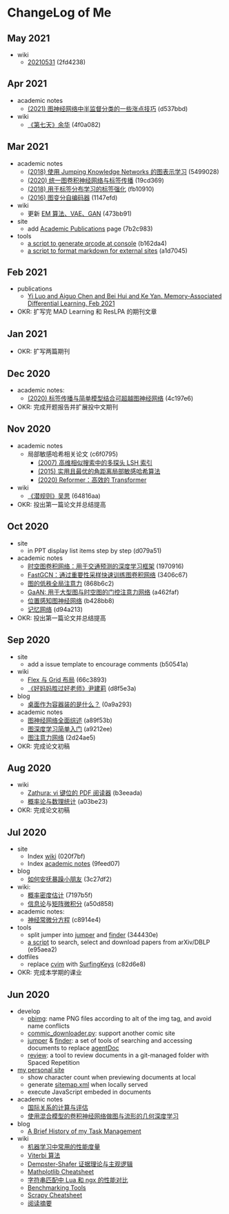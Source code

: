 # ChangeLog of Me

## May 2021

* wiki
  * [20210531](/wiki/20210531) (2fd4238)

## Apr 2021

* academic notes
  * [(2021) 图神经网络中半监督分类的一些涨点技巧](/papers/2021-bag-of-tricks-of-semi-supervised-classification-with-graph-neural-networks) (d537bbd)
* wiki
  * [《第七天》余华](/wiki/《第七天》余华) (4f0a082)

## Mar 2021

* academic notes
  * [(2018) 使用 Jumping Knowledge Networks 的图表示学习](/papers/2018-representation-learning-on-graphs-with-jumping-knowledge-networks/) (5499028)
  * [(2020) 统一图卷积神经网络与标签传播](/papers/2020-unifying-graph-convolutional-neural-networks-and-label-propagation/) (19cd369)
  * [(2018) 用于标签分布学习的标签强化](/papers/2018-label-enhancement-for-label-distribution-learning/) (fb10910)
  * [(2016) 图变分自编码器](/papers/2016-variational-graph-auto-encoders/) (1147efd)
* wiki
  * 更新 [EM 算法、VAE、GAN](/wiki/probabilistic-density-estimation.md) (473bb91)
* site
  * add [Academic Publications](/pub.html) page (7b2c983)
* tools
  * [a script to generate qrcode at console](https://github.com/cf020031308/cf020031308.github.io/blob/master/bin/gen_qr.py) (b162da4)
  * [a script to format markdown for external sites](https://github.com/cf020031308/cf020031308.github.io/blob/master/bin/pubmd.py) (a1d7045)

## Feb 2021

* publications
  * [Yi Luo and Aiguo Chen and Bei Hui and Ke Yan. Memory-Associated Differential Learning.   Feb 2021](https://github.com/cf020031308/mad-learning)
* OKR: 扩写完 MAD Learning 和 ResLPA 的期刊文章

## Jan 2021

* OKR: 扩写两篇期刊

## Dec 2020

* academic notes:
  * [(2020) 标签传播与简单模型结合可超越图神经网络](/papers/2020-combining-label-propagation-and-simple-models-out-performs-graph-neural-networks/) (4c197e6)
* OKR: 完成开题报告并扩展投中文期刊

## Nov 2020
 
* academic notes
  * 局部敏感哈希相关论文 (c6f0795)
    * [(2007) 高维相似搜索中的多探头 LSH 索引](/papers/2007-multi-probe-lsh-efficient-indexing-for-high-dimensional-similarity-search/)
    * [(2015) 实用且最优的角距离局部敏感哈希算法](/papers/2015-practical-and-optimal-lsh-for-angular-distance/)
    * [(2020) Reformer：高效的 Transformer](/papers/2020-reformer-the-efficient-transformer/)
* wiki
  * [《潜规则》吴思](/wiki/《潜规则》吴思.md) (64816aa)
* OKR: 投出第一篇论文并总结提高

## Oct 2020

* site
  * in PPT display list items step by step (d079a51)
* academic notes
  * [时空图卷积网络：用于交通预测的深度学习框架](/papers/2017-spatio-temporal-graph-convolutional-networks-a-deep-learning-framework-for-traffic-forecasting/) (1970916)
  * [FastGCN：通过重要性采样快速训练图卷积网络](/papers/2018-fastgcn-fast-learning-with-graph-convolutional-networks-via-importance-sampling/) (3406c67)
  * [图的低秩全局注意力](/papers/2018-fastgcn-fast-learning-with-graph-convolutional-networks-via-importance-sampling/) (868b6c2)
  * [GaAN: 用于大型图与时空图的门控注意力网络](/papers/2018-gaan-gated-attention-networks-for-learning-on-large-and-spatiotemporal-graphs/) (a462faf)
  * [位置感知图神经网络](/papers/2019-position-aware-graph-neural-networks/) (b428bb8)
  * [记忆网络](/papers/2014-memory-networks/) (d94a213)
* OKR: 投出第一篇论文并总结提高

## Sep 2020

* site
  * add a issue template to encourage comments (b50541a)
* wiki
  * [Flex 与 Grid 布局](/wiki/css-flex-grid.md) (66c3893)
  * [《好妈妈胜过好老师》尹建莉](/wiki/《好妈妈胜过好老师》尹建莉.md) (d8f5e3a)
* blog
  * [桌面作为容器装的是什么？](/blog/what-desktop-contains/) (0a9a293)
* academic notes
  * [图神经网络全面综述](/papers/2019-a-comprehensive-survey-on-graph-neural-networks/) (a89f53b)
  * [图深度学习简单入门](/papers/2019-a-gentle-introduction-to-deep-learning-for-graphs/) (a9212ee)
  * [图注意力网络](/papers/2017-graph-attention-networks/) (2d24ae5)
* OKR: 完成论文初稿

## Aug 2020

* wiki
  * [Zathura: vi 键位的 PDF 阅读器](/wiki/zathura.md) (b3eeada)
  * [概率论与数理统计](/wiki/probability-statistics/) (a03be23)
* OKR: 完成论文初稿

## Jul 2020

* site
  * Index [wiki](/wiki/) (020f7bf)
  * Index [academic notes](/papers/) (9feed07)
* blog
  * [如何安抚暴躁小朋友](/blog/comfort-angry-kids.md) (3c27df2)
* wiki:
  * [概率密度估计](/wiki/probabilistic-density-estimation.md) (7197b5f)
  * [信息论](/wiki/information-theory.md)与[矩阵微积分](/wiki/matrix-calculus.md) (a50d858)
* academic notes:
  * [神经常微分方程](/papers/2018-neural-ordinary-differential-equations/) (c8914e4)
* tools
  * split jumper into [jumper](https://github.com/cf020031308/cf020031308.github.io/blob/master/bin/jumper) and [finder](https://github.com/cf020031308/cf020031308.github.io/blob/master/bin/finder) (344430e)
  * [a script](https://github.com/cf020031308/cf020031308.github.io/blob/master/bin/search-paper) to search, select and download papers from arXiv/DBLP (e95aea2)
* dotfiles
  * replace [cvim](https://github.com/cf020031308/cf020031308.github.io/blob/master/dotfiles/cvim/cvimrc) with [SurfingKeys](https://github.com/cf020031308/cf020031308.github.io/blob/master/dotfiles/surfingkeys/rc.js) (c82d6e8)
* OKR: 完成本学期的课业

## Jun 2020

* develop
  * [pbimg](https://github.com/cf020031308/cf020031308.github.io/blob/master/bin/pbimg): name PNG files according to alt of the img tag, and avoid name conflicts
  * [commic_downloader.py](https://github.com/cf020031308/cf020031308.github.io/blob/master/bin/comic_downloader.py): support another comic site
  * [jumper](https://github.com/cf020031308/cf020031308.github.io/blob/master/bin/jumper) & [finder](https://github.com/cf020031308/cf020031308.github.io/blob/master/bin/finder): a set of tools of searching and accessing documents to replace [agentDoc](https://github.com/cf020031308/agentDoc)
  * [review](https://github.com/cf020031308/cf020031308.github.io/blob/master/bin/review): a tool to review documents in a git-managed folder with Spaced Repetition
* [my personal site](/)
  * show character count when previewing documents at local
  * generate [sitemap.xml](/sitemap.xml) when locally served
  * execute JavaScript embeded in documents
* academic notes
  * [国际关系的计算与评估](/papers/2016-a-formal-calculus-for-international-relations-computation-and-evaluation/)
  * [使用混合模型的卷积神经网络做图与流形的几何深度学习](/papers/2016-geometric-deep-learning-on-graphs-and-manifolds-using-mixture-model-cnns/)
* blog
  * [A Brief History of my Task Management](/blog/a-brief-history-of-my-task-management/)
* wiki
  * [机器学习中常用的性能度量](/wiki/performance-measure/)
  * [Viterbi 算法](/wiki/viterbi.md)
  * [Dempster-Shafer 证据理论与主观逻辑](/wiki/dempster-shafer-theory-and-subjective-logic/)
  * [Mathplotlib Cheatsheet](/wiki/matplotlib/)
  * [字符串匹配中 Lua 和 ngx 的性能对比](/wiki/string-match-in-lua-vs-ngx.md)
  * [Benchmarking Tools](/wiki/benchmark-tools/)
  * [Scrapy Cheatsheet](/wiki/scrapy/)
  * [阅读摘要](/wiki/20200702/)
